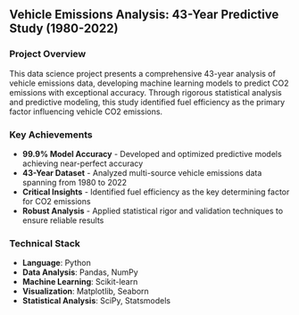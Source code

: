 ## Vehicle Emissions Analysis: 43-Year Predictive Study (1980-2022)

### Project Overview

This data science project presents a comprehensive 43-year analysis of vehicle emissions data, developing machine learning models to predict CO2 emissions with exceptional accuracy. Through rigorous statistical analysis and predictive modeling, this study identified fuel efficiency as the primary factor influencing vehicle CO2 emissions.

### Key Achievements

- **99.9% Model Accuracy** - Developed and optimized predictive models achieving near-perfect accuracy
- **43-Year Dataset** - Analyzed multi-source vehicle emissions data spanning from 1980 to 2022
- **Critical Insights** - Identified fuel efficiency as the key determining factor for CO2 emissions
- **Robust Analysis** - Applied statistical rigor and validation techniques to ensure reliable results

### Technical Stack

- **Language**: Python
- **Data Analysis**: Pandas, NumPy
- **Machine Learning**: Scikit-learn
- **Visualization**: Matplotlib, Seaborn
- **Statistical Analysis**: SciPy, Statsmodels
